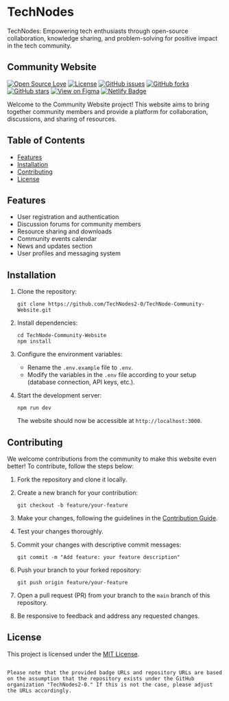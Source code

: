 # TechNodes

TechNodes: Empowering tech enthusiasts through open-source collaboration, knowledge sharing, and problem-solving for positive impact in the tech community.

## Community Website

[![Open Source Love](https://badges.frapsoft.com/os/v1/open-source.svg?v=103)](https://github.com/TechNodes2-0/CodeCompanion)
[![License](https://img.shields.io/badge/License-MIT-blue.svg)](LICENSE)
[![GitHub issues](https://img.shields.io/github/issues/TechNodes2-0/TechNode-Community-Website.svg)](https://github.com/TechNodes2-0/TechNode-Community-Website/issues)
[![GitHub forks](https://img.shields.io/github/forks/TechNodes2-0/TechNode-Community-Website.svg)](https://github.com/TechNodes2-0/TechNode-Community-Website/network)
[![GitHub stars](https://img.shields.io/github/stars/TechNodes2-0/TechNode-Community-Website.svg)](https://github.com/TechNodes2-0/TechNode-Community-Website/stargazers)
[![View on Figma](https://img.shields.io/badge/View%20on%20Figma-F24E1E?style=flat&logo=figma&logoColor=white&color=2C2C2C)](https://www.figma.com/file/51rovBgWgyzNCpiHQ2JLln/TechNode?type=design&node-id=0%3A1&t=QFWUiW4nmscqYZA9-1)
[![Netlify Badge](https://img.shields.io/badge/Netlify-Deployed-brightgreen)](https://technodes.netlify.app/)



Welcome to the Community Website project! This website aims to bring together community members and provide a platform for collaboration, discussions, and sharing of resources.

## Table of Contents
- [Features](#features)
- [Installation](#installation)
- [Contributing](#contributing)
- [License](#license)

## Features
- User registration and authentication
- Discussion forums for community members
- Resource sharing and downloads
- Community events calendar
- News and updates section
- User profiles and messaging system

## Installation
1. Clone the repository:
   ```shell
   git clone https://github.com/TechNodes2-0/TechNode-Community-Website.git
   ```

2. Install dependencies:
   ```shell
   cd TechNode-Community-Website
   npm install
   ```

3. Configure the environment variables:
   - Rename the `.env.example` file to `.env`.
   - Modify the variables in the `.env` file according to your setup (database connection, API keys, etc.).

4. Start the development server:
   ```shell
   npm run dev
   ```

   The website should now be accessible at `http://localhost:3000`.

## Contributing
We welcome contributions from the community to make this website even better! To contribute, follow the steps below:

1. Fork the repository and clone it locally.
2. Create a new branch for your contribution:
   ```shell
   git checkout -b feature/your-feature
   ```

3. Make your changes, following the guidelines in the [Contribution Guide](CONTRIBUTING.md).
4. Test your changes thoroughly.
5. Commit your changes with descriptive commit messages:
   ```shell
   git commit -m "Add feature: your feature description"
   ```

6. Push your branch to your forked repository:
   ```shell
   git push origin feature/your-feature
   ```

7. Open a pull request (PR) from your branch to the `main` branch of this repository.
8. Be responsive to feedback and address any requested changes.

## License
This project is licensed under the [MIT License](LICENSE).
```

Please note that the provided badge URLs and repository URLs are based on the assumption that the repository exists under the GitHub organization "TechNodes2-0." If this is not the case, please adjust the URLs accordingly.
